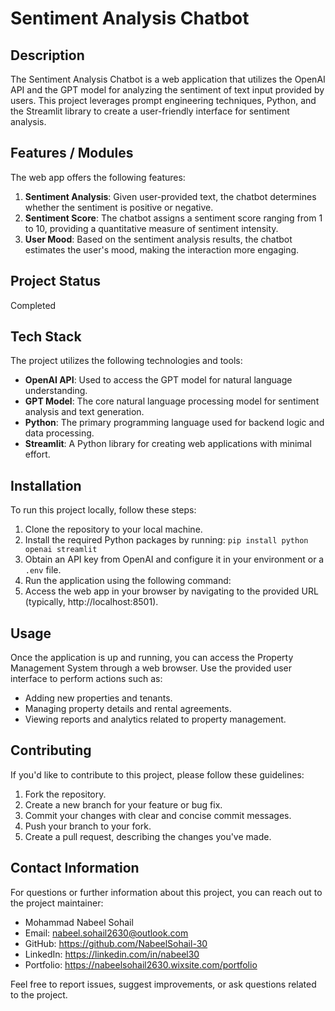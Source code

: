 # Sentiment Analysis Chatbot

## Description

The Sentiment Analysis Chatbot is a web application that utilizes the OpenAI API and the GPT model for analyzing the sentiment of text input provided by users. This project leverages prompt engineering techniques, Python, and the Streamlit library to create a user-friendly interface for sentiment analysis.

## Features / Modules
The web app offers the following features:
1. **Sentiment Analysis**: Given user-provided text, the chatbot determines whether the sentiment is positive or negative.
2. **Sentiment Score**: The chatbot assigns a sentiment score ranging from 1 to 10, providing a quantitative measure of sentiment intensity.
3. **User Mood**: Based on the sentiment analysis results, the chatbot estimates the user's mood, making the interaction more engaging.


## Project Status
Completed

## Tech Stack

The project utilizes the following technologies and tools:

- **OpenAI API**: Used to access the GPT model for natural language understanding.
- **GPT Model**: The core natural language processing model for sentiment analysis and text generation.
- **Python**: The primary programming language used for backend logic and data processing.
- **Streamlit**: A Python library for creating web applications with minimal effort.

## Installation

To run this project locally, follow these steps:

1. Clone the repository to your local machine.
2. Install the required Python packages by running:
` pip install python openai streamlit `
4. Obtain an API key from OpenAI and configure it in your environment or a `.env` file.
5. Run the application using the following command:
6. Access the web app in your browser by navigating to the provided URL (typically, http://localhost:8501).

## Usage

Once the application is up and running, you can access the Property Management System through a web browser. Use the provided user interface to perform actions such as:

- Adding new properties and tenants.
- Managing property details and rental agreements.
- Viewing reports and analytics related to property management.

## Contributing

If you'd like to contribute to this project, please follow these guidelines:

1. Fork the repository.
2. Create a new branch for your feature or bug fix.
3. Commit your changes with clear and concise commit messages.
4. Push your branch to your fork.
5. Create a pull request, describing the changes you've made.

## Contact Information

For questions or further information about this project, you can reach out to the project maintainer:

- Mohammad Nabeel Sohail
- Email: nabeel.sohail2630@outlook.com
- GitHub: https://github.com/NabeelSohail-30
- LinkedIn: https://linkedin.com/in/nabeel30
- Portfolio: https://nabeelsohail2630.wixsite.com/portfolio

Feel free to report issues, suggest improvements, or ask questions related to the project.
